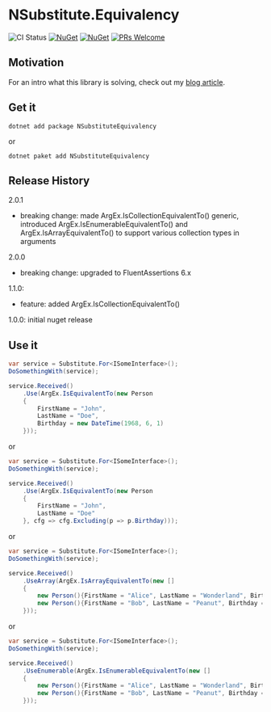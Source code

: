 # NSubstitute.Equivalency
![CI Status](https://github.com/ModernRonin/NSubstitute.Equivalency/actions/workflows/dotnet.yml/badge.svg)
[![NuGet](https://img.shields.io/nuget/v/NSubstituteEquivalency.svg)](https://www.nuget.org/packages/NSubstituteEquivalency/)
[![NuGet](https://img.shields.io/nuget/dt/NSubstituteEquivalency.svg)](https://www.nuget.org/packages/NSubstituteEquivalency)
[![PRs Welcome](https://img.shields.io/badge/PRs-welcome-brightgreen.svg?style=flat-square)](http://makeapullrequest.com) 

## Motivation
For an intro what this library is solving, check out my [blog article](https://modernronin.github.io/2021/01/06/NSubstitute-and-equivalency-argument-matching/).

## Get it
```shell
dotnet add package NSubstituteEquivalency
```
or
```shell
dotnet paket add NSubstituteEquivalency
```

## Release History
2.0.1
* breaking change: made ArgEx.IsCollectionEquivalentTo() generic, introduced ArgEx.IsEnumerableEquivalentTo() and ArgEx.IsArrayEquivalentTo() to support various collection types in arguments

2.0.0
* breaking change: upgraded to FluentAssertions 6.x

1.1.0:
* feature: added ArgEx.IsCollectionEquivalentTo()

1.0.0: initial nuget release


## Use it
```csharp
var service = Substitute.For<ISomeInterface>();
DoSomethingWith(service);

service.Received()
    .Use(ArgEx.IsEquivalentTo(new Person
    {
        FirstName = "John",
        LastName = "Doe",
        Birthday = new DateTime(1968, 6, 1)
    }));
```

or

```csharp
var service = Substitute.For<ISomeInterface>();
DoSomethingWith(service);

service.Received()
    .Use(ArgEx.IsEquivalentTo(new Person
    {
        FirstName = "John",
        LastName = "Doe"
    }, cfg => cfg.Excluding(p => p.Birthday)));
```

or 

```csharp
var service = Substitute.For<ISomeInterface>();
DoSomethingWith(service);

service.Received()
    .UseArray(ArgEx.IsArrayEquivalentTo(new []
    {
        new Person(){FirstName = "Alice", LastName = "Wonderland", Birthday = new DateTime(1968, 6, 1)},
        new Person(){FirstName = "Bob", LastName = "Peanut", Birthday = new DateTime(1972, 9, 13)},
    }));
```

or 

```csharp
var service = Substitute.For<ISomeInterface>();
DoSomethingWith(service);

service.Received()
    .UseEnumerable(ArgEx.IsEnumerableEquivalentTo(new []
    {
        new Person(){FirstName = "Alice", LastName = "Wonderland", Birthday = new DateTime(1968, 6, 1)},
        new Person(){FirstName = "Bob", LastName = "Peanut", Birthday = new DateTime(1972, 9, 13)},
    }));
```
